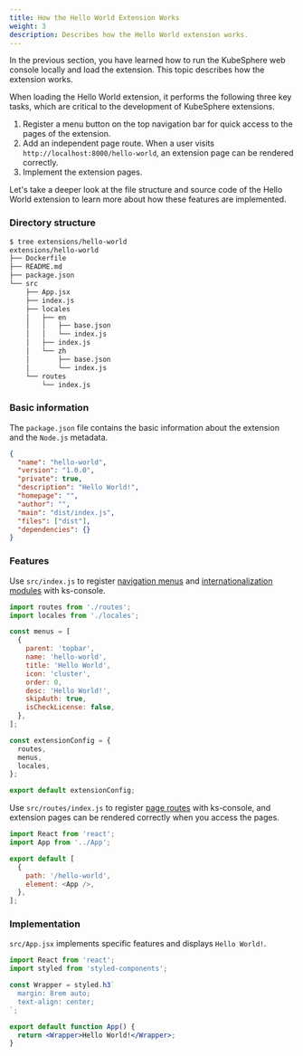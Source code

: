 ```yaml
---
title: How the Hello World Extension Works
weight: 3
description: Describes how the Hello World extension works.
---
```


In the previous section, you have learned how to run the KubeSphere web console locally and load the extension. This topic describes how the extension works.

When loading the Hello World extension, it performs the following three key tasks, which are critical to the development of KubeSphere extensions.

1. Register a menu button on the top navigation bar for quick access to the pages of the extension.
2. Add an independent page route. When a user visits `http://localhost:8000/hello-world`, an extension page can be rendered correctly.
3. Implement the extension pages.

Let's take a deeper look at the file structure and source code of the Hello World extension to learn more about how these features are implemented.

### Directory structure

```bash
$ tree extensions/hello-world
extensions/hello-world
├── Dockerfile
├── README.md
├── package.json
└── src
    ├── App.jsx
    ├── index.js
    ├── locales
    │   ├── en
    │   │   ├── base.json
    │   │   └── index.js
    │   ├── index.js
    │   └── zh
    │       ├── base.json
    │       └── index.js
    └── routes
        └── index.js
```

### Basic information

The `package.json` file contains the basic information about the extension and the `Node.js` metadata.

```json
{
  "name": "hello-world",
  "version": "1.0.0",
  "private": true,
  "description": "Hello World!",
  "homepage": "",
  "author": "",
  "main": "dist/index.js",
  "files": ["dist"],
  "dependencies": {}
}
```

### Features

Use `src/index.js` to register [navigation menus](../../feature-customization/menu/) and [internationalization modules](../../feature-customization/internationalization/) with ks-console.

```js
import routes from './routes';
import locales from './locales';

const menus = [
  {
    parent: 'topbar',
    name: 'hello-world',
    title: 'Hello World',
    icon: 'cluster',
    order: 0,
    desc: 'Hello World!',
    skipAuth: true,
    isCheckLicense: false,
  },
];

const extensionConfig = {
  routes,
  menus,
  locales,
};

export default extensionConfig;
```

Use `src/routes/index.js` to register [page routes](../../feature-customization/route) with ks-console, and extension pages can be rendered correctly when you access the pages.

```js
import React from 'react';
import App from '../App';

export default [
  {
    path: '/hello-world',
    element: <App />,
  },
];
```

### Implementation

`src/App.jsx` implements specific features and displays `Hello World!`.

```jsx
import React from 'react';
import styled from 'styled-components';

const Wrapper = styled.h3`
  margin: 8rem auto;
  text-align: center;
`;

export default function App() {
  return <Wrapper>Hello World!</Wrapper>;
}
```
